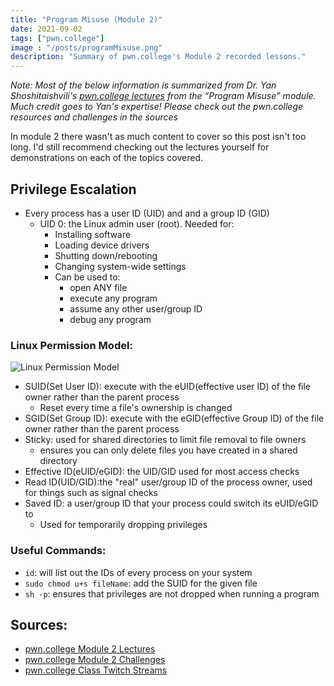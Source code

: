 ```yaml
---
title: "Program Misuse (Module 2)"
date: 2021-09-02
tags: ["pwn.college"]
image : "/posts/programMisuse.png"
description: "Summary of pwn.college's Module 2 recorded lessons."
---
```

*Note: Most of the below information is summarized from Dr. Yan Shoshitaishvili's [pwn.college lectures](https://pwn.college/modules/misuse) from the “Program Misuse” module. Much credit goes to Yan's expertise! Please check out the pwn.college resources and challenges in the sources*

In module 2 there wasn't as much content to cover so this post isn't too long. I'd still recommend checking out the lectures yourself for demonstrations on each of the topics covered.

## Privilege Escalation
- Every process has a user ID (UID) and and a group ID (GID)
    - UID 0: the Linux admin user (root). Needed for:
        - Installing software
        - Loading device drivers
        - Shutting down/rebooting
        - Changing system-wide settings
        - Can be used to:
            - open ANY file
            - execute any program
            - assume any other user/group ID
            - debug any program

### **Linux Permission Model:**
![Linux Permission Model](../linuxPermissionModel.png)
- SUID(Set User ID): execute with the eUID(effective user ID) of the file owner rather than the parent process
    - Reset every time a file's ownership is changed
- SGID(Set Group ID): execute with the eGID(effective Group ID) of the file owner rather than the parent process
- Sticky: used for shared directories to limit file removal to file owners
    - ensures you can only delete files you have created in a shared directory
- Effective ID(eUID/eGID): the UID/GID used for most access checks
- Read ID(UID/GID):the "real" user/group ID of the process owner, used for things such as signal checks
- Saved ID: a user/group ID that your process could switch its eUID/eGID to
    - Used for temporarily dropping privileges

### Useful Commands:
- `id`: will list out the IDs of every process on your system
- `sudo chmod u+s fileName`: add the SUID for the given file
- `sh -p`: ensures that privileges are not dropped when running a program

## Sources:
- [pwn.college Module 2 Lectures](https://pwn.college/modules/misuse)
- [pwn.college Module 2 Challenges](https://dojo.pwn.college/challenges/misuse)
- [pwn.college Class Twitch Streams](https://www.twitch.tv/pwncollege)
